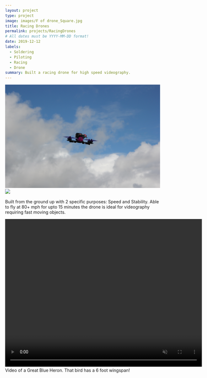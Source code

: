 ```yaml
---
layout: project
type: project
image: images/F of drone_Square.jpg
title: Racing Drones
permalink: projects/RacingDrones
# All dates must be YYYY-MM-DD format!
date: 2019-12-12
labels:
  - Soldering
  - Piloting
  - Racing
  - Drone
summary: Built a racing drone for high speed videography.
---
```

<img class="ui medium top floated rounded image" src="../images/F of drone.JPG">
<img class="ui medium top floated rounded image" src="../images/BR of drone.JPG">

<p> Built from the ground up with 2 specific purposes: Speed and Stability.
Able to fly at 80+ mph for upto 15 minutes the drone is ideal for videography requiring fast moving objects. </p>

<video width="640" height="480" muted autoplay loop>
  <source src="../images/Herring_Trim.mp4" type="video/mp4">
  Your browser does not support the video tag.
</video>
Video of a Great Blue Heron. That bird has a 6 foot wingspan! 

